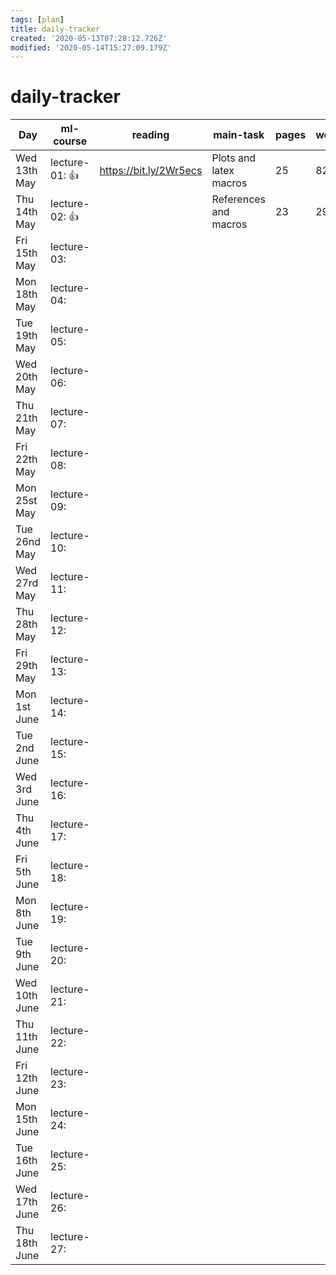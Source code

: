 ```yaml
---
tags: [plan]
title: daily-tracker
created: '2020-05-13T07:28:12.726Z'
modified: '2020-05-14T15:27:09.179Z'
---
```


# daily-tracker

|      Day       |     ml-course     |       reading            |       main-task         | pages |  words  |
| -------------- | ----------------- | ------------------------ |------------------------ | ----- | ------- |
| Wed 13th May   | lecture-01: :+1:  | https://bit.ly/2Wr5ecs   | Plots and latex macros  | 25    | 827     |
| Thu 14th May   | lecture-02: :+1:  | [](@note/1305.7513.md)   | References and macros   | 23    | 297     |
| Fri 15th May   | lecture-03:       |                          |                         |       |         |
| Mon 18th May   | lecture-04:       |                          |                         |       |         |
| Tue 19th May   | lecture-05:       |                          |                         |       |         |
| Wed 20th May   | lecture-06:       |                          |                         |       |         |
| Thu 21th May   | lecture-07:       |                          |                         |       |         |
| Fri 22th May   | lecture-08:       |                          |                         |       |         |  
| Mon 25st May   | lecture-09:       |                          |                         |       |         |
| Tue 26nd May   | lecture-10:       |                          |                         |       |         |
| Wed 27rd May   | lecture-11:       |                          |                         |       |         |
| Thu 28th May   | lecture-12:       |                          |                         |       |         |
| Fri 29th May   | lecture-13:       |                          |                         |       |         |
| Mon 1st June   | lecture-14:       |                          |                         |       |         |
| Tue 2nd June   | lecture-15:       |                          |                         |       |         |
| Wed 3rd June   | lecture-16:       |                          |                         |       |         |
| Thu 4th June   | lecture-17:       |                          |                         |       |         |
| Fri 5th June   | lecture-18:       |                          |                         |       |         |
| Mon 8th June   | lecture-19:       |                          |                         |       |         |
| Tue 9th June   | lecture-20:       |                          |                         |       |         |
| Wed 10th June  | lecture-21:       |                          |                         |       |         |
| Thu 11th June  | lecture-22:       |                          |                         |       |         |
| Fri 12th June  | lecture-23:       |                          |                         |       |         |
| Mon 15th June  | lecture-24:       |                          |                         |       |         |
| Tue 16th June  | lecture-25:       |                          |                         |       |         |
| Wed 17th June  | lecture-26:       |                          |                         |       |         |
| Thu 18th June  | lecture-27:       |                          |                         |       |         |
